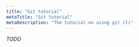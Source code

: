 ```yaml
---
title: "Git tutorial"
metaTitle: "Git tutorial"
metaDescription: "The tutorial on using git cli"
---
```


*TODO*